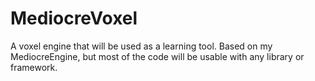 # MediocreVoxel
A voxel engine that will be used as a learning tool.
Based on my MediocreEngine, but most of the code will be
usable with any library or framework.
